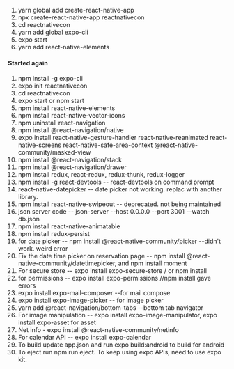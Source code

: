 1. yarn global add create-react-native-app
2. npx create-react-native-app reactnativecon
3. cd reactnativecon
4. yarn add global expo-cli
5. <updated nodejs> expo start
6. yarn add react-native-elements
#### Started again
1. npm install -g expo-cli
2. expo init reactnativecon
3. cd reactnativecon
4. expo start or npm start
5. npm install react-native-elements
6. npm install react-native-vector-icons
7. npm uninstall react-navigation
8. npm install @react-navigation/native
9. expo install react-native-gesture-handler react-native-reanimated react-native-screens react-native-safe-area-context  @react-native-community/masked-view
10. npm install @react-navigation/stack
11. npm install @react-navigation/drawer
12. npm install redux, react-redux, redux-thunk, redux-logger
13. npm install -g react-devtools -- react-devtools on command prompt
14. react-native-datepicker -- date picker not working. replac with another library.
15. npm install react-native-swipeout -- deprecated. not being maintained
16. json server code -- json-server --host 0.0.0.0 --port 3001 --watch db.json
17. npm install react-native-animatable
18. npm install redux-persist
19. for date picker -- npm install @react-native-community/picker --didn't work. weird error
20. Fix the date time picker on reservation page -- npm install @react-native-community/datetimepicker, and npm install moment
21. For secure store -- expo install expo-secure-store / or npm install
22. for permissions -- expo install expo-permissions //npm install gave errors
23. expo install expo-mail-composer --for mail compose
24. expo install expo-image-picker -- for image picker
25. yarn add @react-navigation/bottom-tabs --bottom tab navigator
26. For image manipulation -- expo install expo-image-manipulator, expo install expo-asset for asset
27. Net info - expo install @react-native-community/netinfo 
28. For calendar API -- expo install expo-calendar
29. To build update app.json and run expo build:android to build for android
30. To eject run npm run eject. To keep using expo APIs, need to use expo kit.